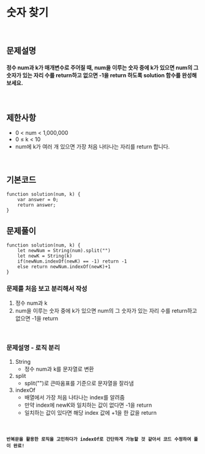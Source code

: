 # 숫자 찾기

<br>

## 문제설명
#### 정수 num과 k가 매개변수로 주어질 때, num을 이루는 숫자 중에 k가 있으면 num의 그 숫자가 있는 자리 수를 return하고 없으면 -1을 return 하도록 solution 함수를 완성해보세요.

<br>

## 제한사항
* 0 < num < 1,000,000
* 0 ≤ k < 10
* num에 k가 여러 개 있으면 가장 처음 나타나는 자리를 return 합니다.

<br>

## 기본코드
```
function solution(num, k) {
    var answer = 0;
    return answer;
}
```


## 문제풀이
```
function solution(num, k) {
    let newNum = String(num).split("")
    let newK = String(k)
    if(newNum.indexOf(newK) == -1) return -1
    else return newNum.indexOf(newK)+1
}
```
### 문제를 처음 보고 분리해서 작성
1. 정수 num과 k
2. num을 이루는 숫자 중에 k가 있으면 num의 그 숫자가 있는 자리 수를 return하고 없으면 -1을 return

<br>

### 문제설명 - 로직 분리
1. String
   - 정수 num과 k를 문자열로 변환
2. split
   - split("")로 큰따옴표를 기준으로 문자열을 잘라냄
3. indexOf
   - 배열에서 가장 처음 나타나는 index를 알려줌
   - 만약 index에 newK와 일치하는 값이 없다면 -1을 return
   - 일치하는 값이 있다면 해당 index 값에 +1을 한 값을 return


<br>

#### `반복문을 활용한 로직을 고민하다가 indexOf로 간단하게 가능할 것 같아서 코드 수정하여 풀이 완료!`
